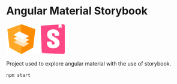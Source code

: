 # Angular Material Storybook

![Angular Material](src/assets/material.svg)
![Storybook](src/assets/storybook.svg)

Project used to explore angular material with the use of storybook.

```
npm start
```
